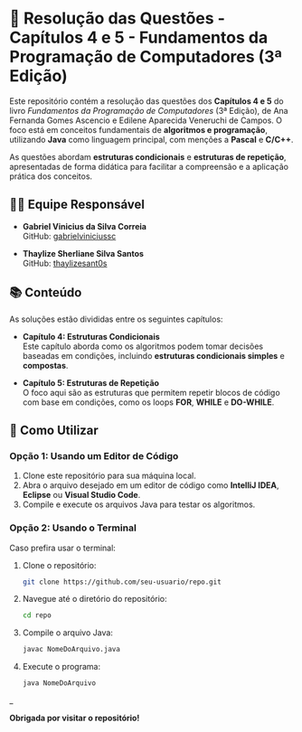 # 📘 **Resolução das Questões - Capítulos 4 e 5 - Fundamentos da Programação de Computadores (3ª Edição)**

Este repositório contém a resolução das questões dos **Capítulos 4 e 5** do livro *Fundamentos da Programação de Computadores* (3ª Edição), de Ana Fernanda Gomes Ascencio e Edilene Aparecida Veneruchi de Campos. O foco está em conceitos fundamentais de **algoritmos e programação**, utilizando **Java** como linguagem principal, com menções a **Pascal** e **C/C++**.

As questões abordam **estruturas condicionais** e **estruturas de repetição**, apresentadas de forma didática para facilitar a compreensão e a aplicação prática dos conceitos.

## 👨‍💻 **Equipe Responsável**

- **Gabriel Vinicius da Silva Correia**  
  GitHub: [gabrielviniciussc](https://github.com/gabrielviniciussc)

- **Thaylize Sherliane Silva Santos**  
  GitHub: [thaylizesant0s](https://github.com/thaylizesant0s)

## 📚 **Conteúdo**

As soluções estão divididas entre os seguintes capítulos:

- **Capítulo 4: Estruturas Condicionais**  
  Este capítulo aborda como os algoritmos podem tomar decisões baseadas em condições, incluindo **estruturas condicionais simples** e **compostas**.

- **Capítulo 5: Estruturas de Repetição**  
  O foco aqui são as estruturas que permitem repetir blocos de código com base em condições, como os loops **FOR**, **WHILE** e **DO-WHILE**.

## 🔧 **Como Utilizar**

### Opção 1: Usando um Editor de Código

1. Clone este repositório para sua máquina local.
2. Abra o arquivo desejado em um editor de código como **IntelliJ IDEA**, **Eclipse** ou **Visual Studio Code**.
3. Compile e execute os arquivos Java para testar os algoritmos.

### Opção 2: Usando o Terminal

Caso prefira usar o terminal:

1. Clone o repositório:

    ```bash
    git clone https://github.com/seu-usuario/repo.git
    ```

2. Navegue até o diretório do repositório:

    ```bash
    cd repo
    ```

3. Compile o arquivo Java:

    ```bash
    javac NomeDoArquivo.java
    ```

4. Execute o programa:

    ```bash
    java NomeDoArquivo
    ```
_

**Obrigada por visitar o repositório!**
